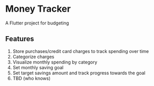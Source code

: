 # Money Tracker

A Flutter project for budgeting

## Features
1. Store purchases/credit card charges to track spending over time
1. Categorize charges
1. Visualize monthly spending by category
1. Set monthly saving goal
1. Set target savings amount and track progress towards the goal
1. TBD (who knows)
